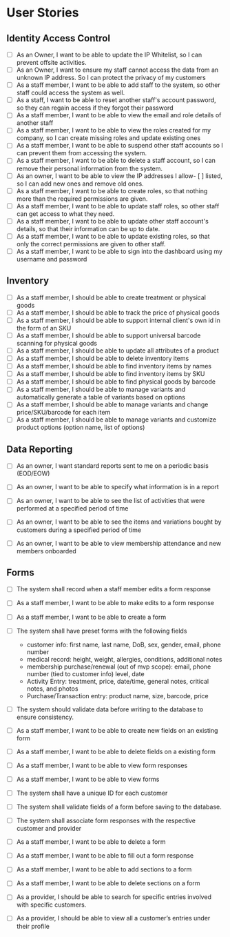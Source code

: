 # User Stories

## Identity Access Control
- [ ]  As an Owner, I want to be able to update the IP Whitelist, so I can prevent offsite activities.
- [ ]  As an Owner, I want to ensure my staff cannot access the data from an unknown IP address. So I can protect the privacy of my customers
- [ ]  As a staff member, I want to be able to add staff to the system, so other staff could access the system as well.
- [ ]  As a staff, I want to be able to reset another staff's account password, so they can regain access if they forgot their password
- [ ]  As a staff member, I want to be able to view the email and role details of another staff
- [ ]  As a staff member, I want to be able to view the roles created for my company, so I can create missing roles and update existing ones
- [ ]  As a staff member, I want to be able to suspend other staff accounts so I can prevent them from accessing the system.
- [ ]  As a staff member, I want to be able to delete a staff account, so I can remove their personal information from the system.
- [ ]  As an owner, I want to be able to view the IP addresses I allow- [ ] listed, so I can add new ones and remove old ones.
- [ ]  As a staff member, I want to be able to create roles, so that nothing more than the required permissions are given.
- [ ]  As a staff member, I want to be able to update staff roles, so other staff can get access to what they need.
- [ ]  As a staff member, I want to be able to update other staff account's details, so that their information can be up to date.
- [ ]  As a staff member, I want to be able to update existing roles, so that only the correct permissions are given to other staff.
- [ ]  As a staff member, I want to be able to sign into the dashboard using my username and password

## Inventory
- [ ]  As a staff member, I should be able to create treatment or physical goods
- [ ]  As a staff member, I should be able to track the price of physical goods
- [ ]  As a staff member,  I should be able to support internal client's own id in the form of an SKU
- [ ]  As a staff member,  I should be able to support universal barcode scanning for physical goods
- [ ]  As a staff member,  I should be able to update all attributes of a product
- [ ]  As a staff member, I should be able to delete inventory items
- [ ]  As a staff member, I should be able to find inventory items by names
- [ ]  As a staff member, I should be able to find inventory items by SKU
- [ ]  As a staff member, I should be able to find physical goods by barcode
- [ ]  As a staff member, I should be able to manage variants and automatically generate a table of variants based on options
- [ ]  As a staff member, I should be able to manage variants and change price/SKU/barcode for each item
- [ ]  As a staff member, I should be able to manage variants and customize product options (option name, list of options)

## Data Reporting
- [ ]  As an owner, I want standard reports sent to me on a periodic basis (EOD/EOW)
- [ ]  As an owner, I want to be able to specify what information is in a report
- [ ]  As an owner, I want to be able to see the list of activities that were performed at a specified period of time
- [ ]  As an owner, I want to be able to see the items and variations bought by customers during a specified period of time
- [ ]  As an owner, I want to be able to view membership attendance and new members onboarded


## Forms
- [ ]  The system shall record when a staff member edits a form response
- [ ]  As a staff member, I want to be able to make edits to a form response
- [ ]  As a staff member, I want to be able to create a form
- [ ]  The system shall have preset forms with the following fields   
      - customer info: first name, last name, DoB, sex, gender, email, phone number   
      - medical record: height, weight, allergies, conditions, additional notes    
      -  membership purchase/renewal (out of mvp scope): email, phone number (tied to customer info) level, date   
      -  Activity Entry: treatment, price, date/time, general notes, critical notes, and photos    
      -  Purchase/Transaction entry: product name, size, barcode, price

- [ ]  The system should validate data before writing to the database to ensure consistency.
- [ ]  As a staff member, I want to be able to create new fields on an existing form
- [ ]  As a staff member, I want to be able to delete fields on a existing form
- [ ]  As a staff member, I want to be able to view form responses
- [ ]  As a staff member, I want to be able to view forms
- [ ]  The system shall have a unique ID for each customer
- [ ]  The system shall validate fields of a form before saving to the database.
- [ ]  The system shall associate form responses with the respective customer and provider
- [ ]  As a staff member, I want to be able to delete a form
- [ ]  As a staff member, I want to be able to fill out a form response
- [ ]  As a staff member, I want to be able to add sections to a form
- [ ]  As a staff member, I want to be able to delete sections on a form
- [ ]  As a provider, I should be able to search for specific entries involved with specific customers.
- [ ]  As a provider, I should be able to view all a customer’s entries under their profile